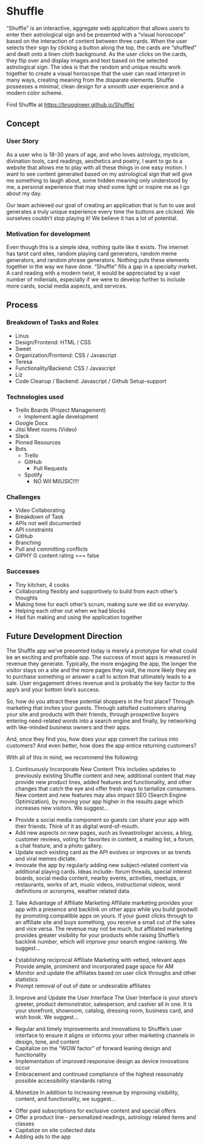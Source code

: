 # Shuffle
 
“Shuffle” is an interactive, aggregate web application that allows users to enter their astrological sign and be presented with a “visual horoscope” based on the interaction of content between three cards. When the user selects their sign by clicking a button along the top, the cards are “shuffled” and dealt onto a linen cloth background. As the user clicks on the cards, they flip over and display images and text based on the selected astrological sign. The idea is that the random and unique results work together to create a visual horoscope that the user can read interpret in many ways, creating meaning from the disparate elements. Shuffle possesses a minimal, clean design for a smooth user experience and a modern color scheme.

Find Shuffle at https://bruggineer.github.io/Shuffle/
 
## Concept
 
### User Story
As a user who is 18-30 years of age, and who loves astrology, mysticism, divination tools, card readings, aesthetics and poetry, I want to go to a website that allows me to play with all these things in one easy motion. I want to see content generated based on my astrological sign that will give me something to laugh about, some hidden meaning only understood by me, a personal experience that may shed some light or inspire me as I go about my day.  
 
Our team achieved our goal of creating an application that is fun to use and generates a truly unique experience every time the buttons are clicked. We ourselves couldn’t stop playing it! We believe it has a lot of potential. 
 
### Motivation for development  
Even though this is a simple idea, nothing quite like it exists. The internet has tarot card sites, random playing card generators, random meme generators, and random phrase generators. Nothing puts these elements together in the way we have done. “Shuffle” fills a gap in a specialty market. A card reading with a modern twist, it would be appreciated by a vast number of millenials, especially if we were to develop further to include more cards, social media aspects, and services.
 
## Process
 
### Breakdown of Tasks and Roles
- Linus
- Design/Frontend: HTML / CSS
- Sweet
- Organization/Frontend: CSS / Javascript
- Teresa
- Functionality/Backend: CSS / Javascript
- Liz
- Code Cleanup / Backend: Javascript / Github Setup-support
 
 
### Technologies used
- Trello Boards (Project Management)
    - Implement agile development
- Google Docs
- Jitsi Meet rooms (Video)
- Slack
- Pinned Resources
- Bots
    - Trello
    - GitHub
        - Pull Requests
    - Spotify
        - NO WII MIIUSIC!!!!
 
### Challenges
- Video Collaborating
- Breakdown of Task 
- APIs not well documented
- API constraints
- GitHub
- Branching    
- Pull and committing conflicts
- GIPHY G content rating === false
 
### Successes
- Tiny kitchen, 4 cooks
- Collaborating flexibly and supportively to build from each other’s thoughts
- Making time for each other’s scrum, making sure we did so everyday.
- Helping each other out when we had blocks
- Had fun making and using the application together
 
 
## Future Development Direction
The Shuffle app we’ve presented today is merely a prototype for what could be an exciting and profitable app. The success of most apps is measured in revenue they generate. Typically, the more engaging the app, the longer the visitor stays on a site and the more pages they visit, the more likely they are to purchase something or answer a call to action that ultimately leads to a sale. User engagement drives revenue and is probably the key factor to the app’s and your bottom line’s success.  
 
So, how do you attract these potential shoppers in the first place?  Through marketing that invites your guests. Through satisfied customers sharing your site and products with their friends, through prospective buyers entering need-related words into a search engine and finally, by networking with like-minded business owners and their apps. 
 
And, once they find you, how does your app convert the curious into customers? And even better, how does the app entice returning customers?
 
With all of this in mind, we recommend the following:
 
1. Continuously Incorporate New Content
    This includes updates to previously existing Shuffle content and new, additional content that may provide new product lines, added features and functionality, and other changes that catch the eye and offer fresh ways to tantalize consumers. New content and new features may also impact SEO (Search Engine Optimization), by moving your app higher in the results page which increases new visitors. 
    We suggest…
- Provide a social media component so guests can share your app with their friends. Think of it as digital word-of-mouth.
- Add new aspects on new pages, such as liveastrologer access, a blog, customer reviews, voting for favorites in content, a mailing list, a forum, a chat feature, and a photo gallery.
- Update each existing card as the API evolves or improves or as trends and viral memes dictate.
- Innovate the app by regularly adding new subject-related content via additional playing cards. Ideas include- forum threads, special interest boards, social media content, nearby events, activities, meetups, or restaurants, works of art, music videos, instructional videos, word definitions or acronyms, weather related data.
 
2. Take Advantage of Affiliate Marketing 
    Affiliate marketing provides your app with a presence and backlink on other apps while you build goodwill by promoting compatible apps on yours. If your guest clicks through to an affiliate site and buys something, you receive a small cut of the sales and vice versa. The revenue may not be much, but affiliated marketing provides greater visibility for your products while raising Shuffle’s backlink number, which will improve your search engine ranking.
    We suggest…
- Establishing reciprocal Affiliate Marketing with vetted, relevant apps
Provide ample, prominent and incorporated page space for AM 
- Monitor and update the affiliates based on user click throughs and other statistics
- Prompt removal of out of date or undesirable affiliates
 
3. Improve and Update the User Interface
    The User Interface is your store’s greeter, product demonstrator, salesperson, and cashier all in one. It is your storefront, showroom, catalog, dressing room, business card, and wish book. 
    We suggest…
- Regular and timely improvements and innovations to Shuffle’s user interface to ensure it aligns or informs your other marketing channels in design, tone, and content
- Capitalize on the “WOW factor” of forward leaning design and functionality
- Implementation of improved responsive design as device innovations occur 
- Embracement and continued compliance of the highest reasonably possible accessibility standards rating
 
4. Monetize
In addition to increasing revenue by improving visibility, content, and functionality, we suggest…
 
- Offer paid subscriptions for exclusive content and special offers
- Offer a product line - personalized readings, astrology related items and classes
- Capitalize on site collected data 
- Adding ads to the app

